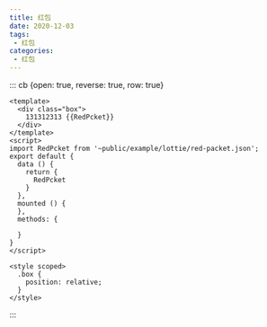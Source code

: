 ```yaml
---
title: 红包
date: 2020-12-03
tags:
 - 红包
categories: 
 - 红包
---
```



::: cb {open: true, reverse: true, row: true}

``` vue
<template>
  <div class="box">
    131312313 {{RedPcket}}
  </div>
</template>
<script>
import RedPcket from '~public/example/lottie/red-packet.json';
export default {
  data () {
    return {
      RedPcket
    }
  },
  mounted () {
  },
  methods: {
    
  }
}
</script>

<style scoped>
  .box {
    position: relative;
  }
</style>

```
:::